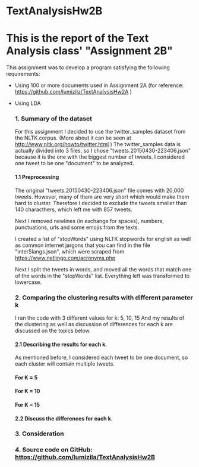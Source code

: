 # TextAnalysisHw2B

# This is the report of the Text Analysis class' "Assignment 2B"

This assignment was to develop a program satisfying the following requirements:
- Using 100 or more documents used in Assignment 2A (for reference: https://github.com/lumizila/TextAnalysisHw2A )
- Using LDA

  ### 1. Summary of the dataset
  
  For this assignment I decided to use the twitter_samples dataset from the NLTK.corpus. (More about it can be seen at http://www.nltk.org/howto/twitter.html )
  The twitter_samples data is actually divided into 3 files, so I chose "tweets.20150430-223406.json" because it is the one with the biggest number of tweets.
  I considered one tweet to be one "document" to be analyzed. 
  
  #### 1.1 Preprocessing 
    
   The original "tweets.20150430-223406.json" file comes with 20,000 tweets. However, many of them are very short which would make them hard to cluster. 
   Therefore I decided to exclude the tweets smaller than 140 characthers, which left me with 857 tweets. 
    
   Next I removed newlines (in exchange for spaces), numbers, punctuations, urls and some emojis from the texts.  
    
   I created a list of "stopWords" using NLTK stopwords for english as well as common internet jargons that you can find in the file "interSlangs.json", which were scraped from https://www.netlingo.com/acronyms.php  
    
   Next I split the tweets in words, and moved all the words that match one of the words in the "stopWords" list. Everything left was transformed to lowercase. 
  
  ### 2. Comparing the clustering results with different parameter k 
  
  I ran the code with 3 different values for k: 5, 10, 15
  And my results of the clustering as well as discussion of differences for each k are discussed on the topics below. 
  
  #### 2.1 Describing the results for each k.
  
  As mentioned before, I considered each tweet to be one document, so each cluster will contain multiple tweets. 
 
  #### For K = 5
  
  
  #### For K = 10
  
  
  #### For K = 15
  
  
  #### 2.2 Discuss the differences for each k. 
  
  ### 3. Consideration
  
  ### 4. Source code on GitHub: https://github.com/lumizila/TextAnalysisHw2B
  
